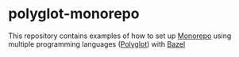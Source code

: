# polyglot-monorepo

This repository contains examples of how to set up [Monorepo](https://en.wikipedia.org/wiki/Monorepo) using multiple programming languages ([Polyglot](https://en.wikipedia.org/wiki/Polyglot_(computing))) with [Bazel](https://bazel.build/)
